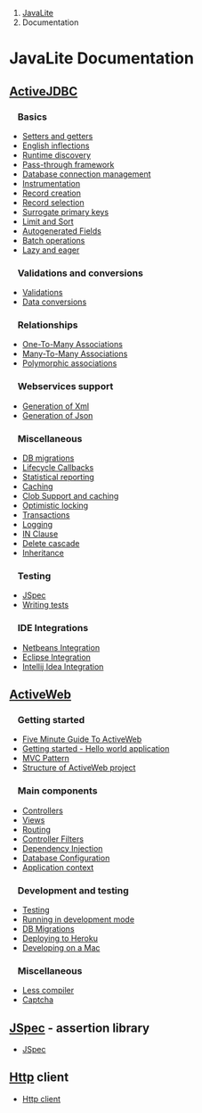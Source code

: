 <ol class=breadcrumb>
   <li><a href=/>JavaLite</a></li>
   <li class=active>Documentation</li>
</ol>
<div class=page-header>
   <h1>JavaLite Documentation</h1>
</div>

<style>

h3 {
  margin-left: 15px;
}

</style>


## [ActiveJDBC](activejdbc)


### Basics

* [Setters and getters](setters_and_getters)
* [English inflections](english_inflections)
* [Runtime discovery](runtime_discovery)
* [Pass-through framework](pass_through_framework)
* [Database connection management](database_connection_management)
* [Instrumentation](instrumentation)
* [Record creation](record_creation)
* [Record selection](record_selection)
* [Surrogate primary keys](surrogate_primary_keys)
* [Limit and Sort](limit_and_sort)
* [Autogenerated Fields](autogenerated_fields)
* [Batch operations](batch_operations)
* [Lazy and eager](lazy_and_eager)

### Validations and conversions
* [Validations](validations)
* [Data conversions](data_conversions)

### Relationships

* [One-To-Many Associations](one_to_many_associations)
* [Many-To-Many Associations](many_to_many_associations)
* [Polymorphic associations](polymorphic_associations)

### Webservices support

* [Generation of Xml](generation_of_xml)
* [Generation of Json](generation_of_json)

### Miscellaneous

* [DB migrations](database_migrations)
* [Lifecycle Callbacks](lifecycle_callbacks)
* [Statistical reporting](statistics_reporting)
* [Caching](caching)
* [Clob Support and caching](clob_support_and_caching)
* [Optimistic locking](optimistic_locking)
* [Transactions](transactions)
* [Logging](logging)
* [IN Clause](in_clause)
* [Delete cascade](delete_cascade)
* [Inheritance](inheritance)

### Testing
* [JSpec](jspec)    
* [Writing tests](writing_tests)

### IDE Integrations

* [Netbeans Integration](netbeansIntegration)
* [Eclipse Integration](eclipseIntegration)
* [Intellij Idea Integration ](intellij_idea_integration)

## [ActiveWeb](activeweb)

### Getting started

* [Five Minute Guide To ActiveWeb](five_minute_guide_to_activeweb)
* [Getting started - Hello world application](getting_started_activeweb)
* [MVC Pattern](mvc_pattern)
* [Structure of ActiveWeb project](structure_of_activeweb_project)

### Main components

* [Controllers](controllers)
* [Views](views)
* [Routing](routing)
* [Controller Filters](controller_filters)
* [Dependency Injection](dependency_injection)
* [Database Configuration](database_configuration)
* [Application context](app_context)

### Development and testing

* [Testing](testing)
* [Running in development mode](running_in_development_mode)
* [DB Migrations](database_migrations)
* [Deploying to Heroku](deploying_to_heroku)
* [Developing on a Mac](mac_osx)

### Miscellaneous

* [Less compiler](lessc)
* [Captcha](captcha)

## [JSpec](jspec) - assertion library

* [JSpec](jspec)

## [Http](http) client

* [Http client](http)
